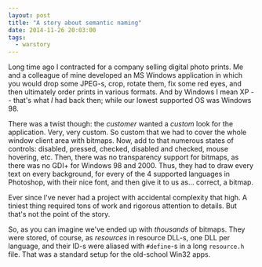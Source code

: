 ```yaml
---
layout: post
title: "A story about semantic naming"
date: 2014-11-26 20:03:00
tags:
  - warstory
---
```


Long time ago I contracted for a company selling digital photo prints. Me and a colleague of mine
developed an MS Windows application in which you would drop some JPEG-s, crop, rotate them, fix some
red eyes, and then ultimately order prints in various formats. And by Windows I mean XP -- that's
what _I_ had back then; while our lowest supported OS was Windows 98.

There was a twist though: the _customer_ wanted a _custom_ look for the application. Very, very
custom. So custom that we had to cover the whole window client area with bitmaps. Now, add to that
numerous states of controls: disabled, pressed, checked, disabled and checked, mouse hovering,
etc. Then, there was no transparency support for bitmaps, as there was no GDI+ for Windows 98 and
2000. Thus, they had to draw every text on every background, for every of the 4 supported languages
in Photoshop, with their nice font, and then give it to us as... correct, a bitmap.

Ever since I've never had a project with accidental complexity that high. A tiniest thing required
tons of work and rigorous attention to details. But that's not the point of the story.

So, as you can imagine we've ended up with _thousands_ of bitmaps. They were stored, of course, as
_resources_ in resource DLL-s, one DLL per language, and their ID-s were aliased with `#define`-s in
a long `resource.h` file. That was a standard setup for the old-school Win32 apps.
